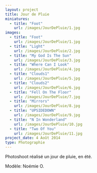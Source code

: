 ```yaml
---
layout: project
title: Jour de Pluie
miniatures:
  - title: "Foot"
    url: /images/JourDePluie/1.jpg
images:
  - title: "Foot"
    url: /images/JourDePluie/1.jpg
  - title: "Light"
    url: /images/JourDePluie/2.jpg
  - title: "My God Is The Sun"
    url: /images/JourDePluie/3.jpg
  - title: "Where Can I Look"
    url: /images/JourDePluie/4.jpg
  - title: "Clouds1"
    url: /images/JourDePluie/5.jpg
  - title: "Clouds2"
    url: /images/JourDePluie/6.jpg
  - title: "Fell On The Floor"
    url: /images/JourDePluie/7.jpg
  - title: "Mirrors"
    url: /images/JourDePluie/8.jpg
  - title: "UPSIDEDOWN"
    url: /images/JourDePluie/9.jpg
  - title: "N In Wonderland"
    url: /images/JourDePluie/10.jpg
  - title: "Two Of You"
    url: /images/JourDePluie/11.jpg
project_date: 4 Août 2014
type: Photographie
---
```

Photoshoot réalisé un jour de pluie, en été.

Modèle: Noémie O.

